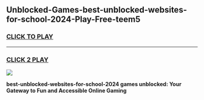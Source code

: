 
## Unblocked-Games-best-unblocked-websites-for-school-2024-Play-Free-teem5
<h3>
<a href="https://premium76.site?title=best-unblocked-websites-for-school-2024&ref=23A">CLICK TO PLAY</a></h3>
<hr>

<h3>
<a href="https://premium76.site?title=best-unblocked-websites-for-school-2024&ref=23A">CLICK 2 PLAY</a>
  
</h3>

<a href="https://premium76.site?title=best-unblocked-websites-for-school-2024&ref=23A"><img src="https://clearcache.store/games.png"></a>


**best-unblocked-websites-for-school-2024 games unblocked: Your Gateway to Fun and Accessible Online Gaming**
